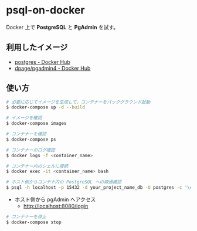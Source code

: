 # psql-on-docker

Docker 上で **PostgreSQL** と **PgAdmin** を試す。

## 利用したイメージ

- [postgres - Docker Hub](https://hub.docker.com/_/postgres/)
- [dpage/pgadmin4 - Docker Hub](https://hub.docker.com/r/dpage/pgadmin4/)

## 使い方

```sh
# 必要に応じてイメージを生成して、コンテナーをバックグラウンド起動
$ docker-compose up -d --build

# イメージを確認
$ docker-compose images

# コンテナーを確認
$ docker-compose ps

# コンテナーのログ確認
$ docker logs -f <container_name>

# コンテナー内のシェルに接続
$ docker exec -it <container_name> bash

# ホスト側からコンテナ内の PostgreSQL への疎通確認
$ psql -h localhost -p 15432 -d your_project_name_db -U postgres -c '\c'
```

- ホスト側から pgAdmin へアクセス
  - <http://localhost:8080/login>

```sh
# コンテナーを停止
$ docker-compose stop
```
